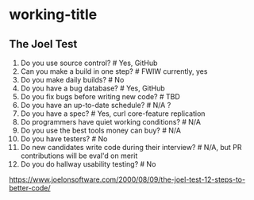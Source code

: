# working-title

## The Joel Test

1. Do you use source control?  # Yes, GitHub
2. Can you make a build in one step?  # FWIW currently, yes
3. Do you make daily builds?  # No
4. Do you have a bug database?  # Yes, GitHub
5. Do you fix bugs before writing new code?  # TBD
6. Do you have an up-to-date schedule?  # N/A ?
7. Do you have a spec?  # Yes, curl core-feature replication
8. Do programmers have quiet working conditions?  # N/A
9. Do you use the best tools money can buy?  # N/A
10. Do you have testers?  # No
11. Do new candidates write code during their interview?  # N/A, but PR contributions will be eval'd on merit
12. Do you do hallway usability testing?  # No

https://www.joelonsoftware.com/2000/08/09/the-joel-test-12-steps-to-better-code/
